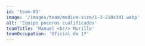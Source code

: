 ```yaml
---
id: 'team-03'
image: '/images/team/medium-size/1-3-210x341.webp'
alt: 'Equipo poceros cualificados'
teamTitle: 'Manuel <br/> Murillo'
teamOccupation: 'Oficial de 1ª'
---
```


